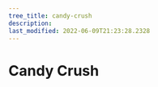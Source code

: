 ```yaml
---
tree_title: candy-crush
description: 
last_modified: 2022-06-09T21:23:28.2328
---
```


# Candy Crush
